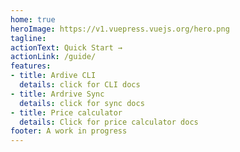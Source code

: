 ```yaml
---
home: true
heroImage: https://v1.vuepress.vuejs.org/hero.png
tagline: 
actionText: Quick Start →
actionLink: /guide/
features:
- title: Ardive CLI
  details: click for CLI docs
- title: Ardrive Sync
  details: click for sync docs
- title: Price calculator
  details: Click for price calculator docs
footer: A work in progress
---
```


